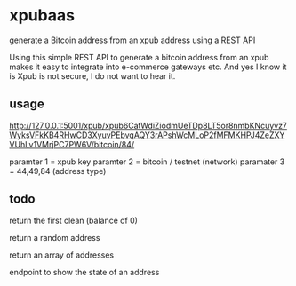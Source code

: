 # xpubaas
generate a Bitcoin address from an xpub address using a REST API


Using this simple REST API to generate a bitcoin address from an xpub makes it easy to integrate into e-commerce gateways etc.  And yes I know it is Xpub is 
not secure, I do not want to hear it.

## usage

http://127.0.0.1:5001/xpub/xpub6CatWdiZiodmUeTDp8LT5or8nmbKNcuyvz7WyksVFkKB4RHwCD3XyuvPEbvqAQY3rAPshWcMLoP2fMFMKHPJ4ZeZXYVUhLv1VMrjPC7PW6V/bitcoin/84/

paramter 1 = xpub key
paramter 2 = bitcoin / testnet (network)
paramater 3 = 44,49,84 (address type)

## todo

return the first clean (balance of 0)

return a random address

return an array of addresses

endpoint to show the state of an address


